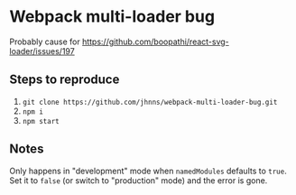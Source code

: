 # Webpack multi-loader bug

Probably cause for https://github.com/boopathi/react-svg-loader/issues/197

## Steps to reproduce

1. `git clone https://github.com/jhnns/webpack-multi-loader-bug.git`
1. `npm i`
1. `npm start`

## Notes

Only happens in "development" mode when `namedModules` defaults to `true`. Set it to `false` (or switch to "production" mode) and the error is gone.